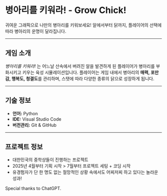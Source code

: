 
# 병아리를 키워라! - Grow Chick!

귀여운 그래픽으로 나만의 병아리를 키워보세요!
알에서부터 닭까지, 플레이어의 선택에 따라 병아리의 운명이 달라집니다.

---

## 게임 소개

*병아리를 키워라!* 는 어느날 산속에서 버려진 알을 발견하게 된 플레이어가 병아리를 부화시키고 키우는 육성 시뮬레이션입니다.
플레이어는 게임 내에서 병아리의 **매력, 포만감, 행복도, 청결도**를 관리하며, 스탯에 따라 다양한 종류의 닭으로 성장하게 됩니다.

---

## 기술 정보

- **언어:** Python
- **IDE:** Visual Studio Code 
- **버전관리:** Git & GitHub

---

## 프로젝트 정보

- 대한민국의 중학샹들이 진행하는 프로젝트
- 2025년 4월부터 기획 시작 > 7월부터 프로젝트 세팅 + 코딩 시작
- 유경험자가 단 한 명도 없는 절망적인 상황 속에서도 어찌저찌 하고 있다는 놀라운 성과!



Special thanks to ChatGPT.
